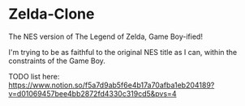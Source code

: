 # Zelda-Clone
The NES version of The Legend of Zelda, Game Boy-ified!

I'm trying to be as faithful to the original NES title as I can, within the constraints of the Game Boy.

TODO list here: https://www.notion.so/f5a7d9ab5f6e4b17a70afba1eb204189?v=d01069457bee4bb2872fd4330c319cd5&pvs=4
